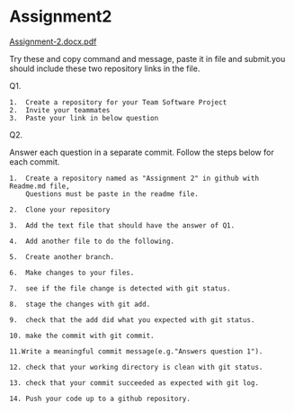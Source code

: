 # Assignment2
[Assignment-2.docx.pdf](https://github.com/Mousiya/Assignment-2/files/7137593/Assignment-2.docx.pdf)

Try these and copy command and message, paste it in file and submit.you should
include these two repository links in the file.

Q1.
  
    1.  Create a repository for your Team Software Project
    2.  Invite your teammates
    3.  Paste your link in below question
    
Q2.

Answer each question in a separate commit. Follow the steps below for each commit.

    1.  Create a repository named as "Assignment 2" in github with Readme.md file,
        Questions must be paste in the readme file.
      
    2.  Clone your repository
    
    3.  Add the text file that should have the answer of Q1.
    
    4.  Add another file to do the following.
    
    5.  Create another branch.
    
    6.  Make changes to your files.
    
    7.  see if the file change is detected with git status.
    
    8.  stage the changes with git add.
    
    9.  check that the add did what you expected with git status.
    
    10. make the commit with git commit.
    
    11.Write a meaningful commit message(e.g."Answers question 1").
    
    12. check that your working directory is clean with git status.
    
    13. check that your commit succeeded as expected with git log.
    
    14. Push your code up to a github repository.
